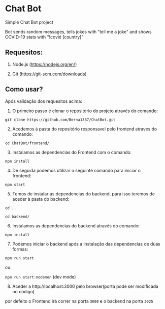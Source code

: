 # Chat Bot
Simple Chat Bot project

Bot sends random messages, tells jokes with "tell me a joke" and shows COVID-19 stats with "!covid [country]"
## Requesitos:
1. Node.js (https://nodejs.org/en/)

2. Git (https://git-scm.com/downloads)

## Como usar?
Após validação dos requesitos acima:

1. O primeiro passo é clonar o repositorio do projeto através do comando:

```git clone https://github.com/Berna1337/ChatBot.git```

2. Acedemos à pasta do repositório responsavel pelo frontend atraves do comando:

```cd ChatBot/frontend/```

3. Instalamos as dependencias do Frontend com o comando:

```npm install```

4. De seguida podemos utilizar o seguinte comando para iniciar o frontend:

```npm start```

5. Temos de instalar as dependencias do backend, para isso teremos de aceder à pasta do backend:

```cd ..```

```cd backend/```

6. Instalamos as dependencias do backend através do comando:

```npm install```

7. Podemos iniciar o backend após a instalação das dependencias de duas formas:

```npm run start```

ou

```npm run start:nodemon``` (dev mode)

8. Aceder a http://localhost:3000 pelo browser(porta pode ser modificada no código)

por defeito o Frontend irá correr na porta ```3000``` e o backend na porta ```3025```